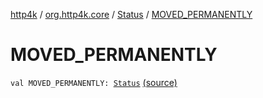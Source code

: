 [http4k](../../index.md) / [org.http4k.core](../index.md) / [Status](index.md) / [MOVED_PERMANENTLY](./-m-o-v-e-d_-p-e-r-m-a-n-e-n-t-l-y.md)

# MOVED_PERMANENTLY

`val MOVED_PERMANENTLY: `[`Status`](index.md) [(source)](https://github.com/http4k/http4k/blob/master/http4k-core/src/main/kotlin/org/http4k/core/Status.kt#L20)